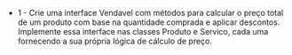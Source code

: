 - 1 - Crie uma interface Vendavel com métodos para calcular o preço total de um produto com base na quantidade comprada e aplicar descontos.
Implemente essa interface nas classes Produto e Servico, cada uma fornecendo a sua própria lógica de cálculo de preço.
